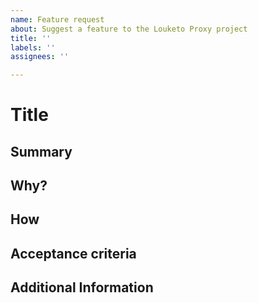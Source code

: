 ```yaml
---
name: Feature request
about: Suggest a feature to the Louketo Proxy project
title: ''
labels: ''
assignees: ''

---
```


<!-- 
Please use this template when submitting a new feature request with as much details as possible. Not doing so may result in the issue not being addressed in a timely manner or eventually closed.
-->
# Title
<!-- 
The same title used to create the issue (optional)
-->

## Summary 

<!-- 
A quick summary about the feature request. Ex: Add a new logging system
-->

## Why?

<!-- 
Please elaborate more on why this is needed.
-->

## How
<!-- 
Any technical details about the implementation, ideas or considerations for the future
-->

## Acceptance criteria

<!-- 
What are the conditions that the implementation must meet to be considered acceptable?
-->

## Additional Information

<!-- 
Any additional information that you believe worth mentioning
-->
